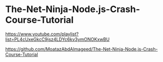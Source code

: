 # The-Net-Ninja-Node.js-Crash-Course-Tutorial

https://www.youtube.com/playlist?list=PL4cUxeGkcC9jsz4LDYc6kv3ymONOKxwBU

https://github.com/MoatazAbdAlmageed/The-Net-Ninja-Node.js-Crash-Course-Tutorial
